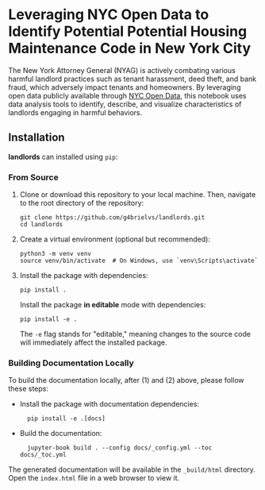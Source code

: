 # Leveraging NYC Open Data to Identify Potential Potential Housing Maintenance Code in New York City

The New York Attorney General (NYAG) is actively combating various harmful landlord practices such as tenant harassment, deed theft, and bank fraud, which adversely impact tenants and homeowners. By leveraging open data publicly available through [NYC Open Data](https://opendata.cityofnewyork.us), this notebook uses data analysis tools to identify, describe, and visualize characteristics of landlords engaging in harmful behaviors.

## Installation

**landlords** can installed using `pip`:

### From Source

1. Clone or download this repository to your local machine. Then, navigate to the root directory of the repository:

    ```shell
    git clone https://github.com/g4brielvs/landlords.git
    cd landlords
    ```

2. Create a virtual environment (optional but recommended):

    ```shell
    python3 -m venv venv
    source venv/bin/activate  # On Windows, use `venv\Scripts\activate`
    ```

3. Install the package with dependencies:

    ```shell
    pip install .
    ```

    Install the package **in editable** mode with dependencies:

    ```shell
    pip install -e .
    ```

    The `-e` flag stands for "editable," meaning changes to the source code will immediately affect the installed package.

### Building Documentation Locally

To build the documentation locally, after (1) and (2) above, please follow these steps:

- Install the package with documentation dependencies:

  ```shell
    pip install -e .[docs]
  ```

- Build the documentation:

  ```shell
    jupyter-book build . --config docs/_config.yml --toc docs/_toc.yml
  ```

The generated documentation will be available in the `_build/html` directory. Open the `index.html` file in a web browser to view it.
